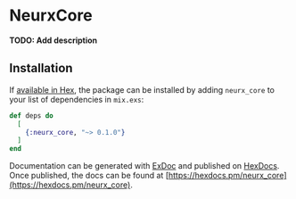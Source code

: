 # NeurxCore

**TODO: Add description**

## Installation

If [available in Hex](https://hex.pm/docs/publish), the package can be installed
by adding `neurx_core` to your list of dependencies in `mix.exs`:

```elixir
def deps do
  [
    {:neurx_core, "~> 0.1.0"}
  ]
end
```

Documentation can be generated with [ExDoc](https://github.com/elixir-lang/ex_doc)
and published on [HexDocs](https://hexdocs.pm). Once published, the docs can
be found at [https://hexdocs.pm/neurx_core](https://hexdocs.pm/neurx_core).

